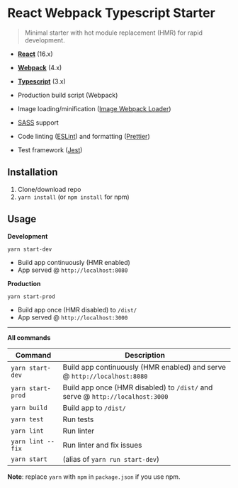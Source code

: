 # React Webpack Typescript Starter

> Minimal starter with hot module replacement (HMR) for rapid development.

- **[React](https://facebook.github.io/react/)** (16.x)
- **[Webpack](https://webpack.js.org/)** (4.x)
- **[Typescript](https://www.typescriptlang.org/)** (3.x)

- Production build script (Webpack)
- Image loading/minification ([Image Webpack Loader](https://github.com/tcoopman/image-webpack-loader))
- [SASS](http://sass-lang.com/) support
- Code linting ([ESLint](https://github.com/eslint/eslint)) and formatting ([Prettier](https://github.com/prettier/prettier))
- Test framework ([Jest](https://facebook.github.io/jest/))

## Installation

1. Clone/download repo
2. `yarn install` (or `npm install` for npm)

## Usage

**Development**

`yarn start-dev`

- Build app continuously (HMR enabled)
- App served @ `http://localhost:8080`

**Production**

`yarn start-prod`

- Build app once (HMR disabled) to `/dist/`
- App served @ `http://localhost:3000`

---

**All commands**

| Command           | Description                                                                   |
| ----------------- | ----------------------------------------------------------------------------- |
| `yarn start-dev`  | Build app continuously (HMR enabled) and serve @ `http://localhost:8080`      |
| `yarn start-prod` | Build app once (HMR disabled) to `/dist/` and serve @ `http://localhost:3000` |
| `yarn build`      | Build app to `/dist/`                                                         |
| `yarn test`       | Run tests                                                                     |
| `yarn lint`       | Run linter                                                                    |
| `yarn lint --fix` | Run linter and fix issues                                                     |
| `yarn start`      | (alias of `yarn run start-dev`)                                               |

**Note**: replace `yarn` with `npm` in `package.json` if you use npm.
